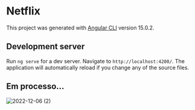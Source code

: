 # Netflix

This project was generated with [Angular CLI](https://github.com/angular/angular-cli) version 15.0.2.

## Development server

Run `ng serve` for a dev server. Navigate to `http://localhost:4200/`. The application will automatically reload if you change any of the source files.

## Em processo...

![2022-12-06 (2)](https://user-images.githubusercontent.com/94052079/205976200-f68fd211-25e7-49b2-a981-bddcb139863e.png)
